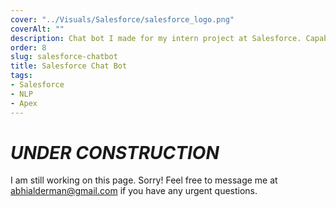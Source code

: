 ```yaml
---
cover: "../Visuals/Salesforce/salesforce_logo.png"
coverAlt: ""
description: Chat bot I made for my intern project at Salesforce. Capable of Natural Language Processing, and used to automate tasks within Salesforce.
order: 8
slug: salesforce-chatbot
title: Salesforce Chat Bot
tags:
- Salesforce
- NLP
- Apex
---
```


# **_UNDER CONSTRUCTION_**
I am still working on this page. Sorry! Feel free to message me at abhialderman@gmail.com if you have any urgent questions.